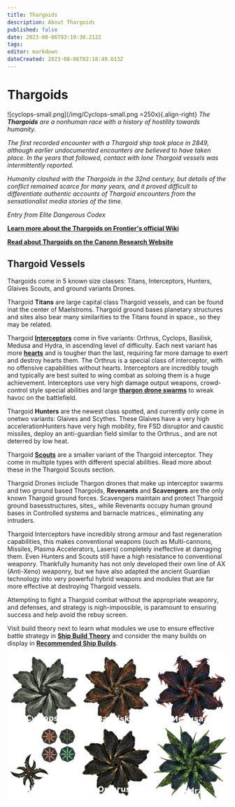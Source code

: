 ```yaml
---
title: Thargoids
description: About Thargoids
published: false
date: 2023-08-06T03:19:30.212Z
tags: 
editor: markdown
dateCreated: 2023-08-06T02:18:49.013Z
---
```


# Thargoids
![cyclops-small.png](/img/Cyclops-small.png =250x){.align-right}
*The **Thargoids** are a nonhuman race with a history of hostility towards humanity.*

*The first recorded encounter with a Thargoid ship took place in 2849, although earlier undocumented encounters are believed to have taken place. In the years that followed, contact with lone Thargoid vessels was intermittently reported.*

*Humanity clashed with the Thargoids in the 32nd century, but details of the conflict remained scarce for many years, and it proved difficult to differentiate authentic accounts of Thargoid encounters from the sensationalist media stories of the time.*

*Entry from Elite Dangerous Codex*

[**Learn more about the Thargoids on Frontier's official Wiki**](https://elite-dangerous.fandom.com/wiki/Thargoid)

[**Read about Thargoids on the Canonn Research Website**](https://canonn.science/codex/xeno-technology/)

## Thargoid Vessels

Thargoids come in 5 known <RL>size</RL> classes: Titans, Interceptors, Hunters, <RL>Glaives</RL> <NwT>Scouts</Nwt>, and <RL>ground variants</RL><NwT> Drones</NwT>.

Thargoid **Titans** are <NwT>large</NwT> capital class Thargoid vessels, and can be found <RL>in</RL><NwT>at</NwT> the center of Maelstroms. Thargoid <RL>ground bases</RL><NwT> planetary structures and sites</NwT> also bear many similarities to the Titans found in space.<RL>, so they may be related.</RL>

Thargoid [**Interceptors**](/en/interceptors) come in five variants: Orthrus, Cyclops, Basilisk, Medusa and Hydra, in ascending level of difficulty. Each next variant has more [**hearts**](/en/hearts) and is tougher than the last, requiring <RL>far</RL> more damage <RL>to exert and </RL>destroy <RL>hearts</RL><NwT> them</NwT>. The Orthrus is a special class of interceptor<RL>, with no offensive capabilities</RL> <NwT>without hearts.</NwT>
<RL>Interceptors are incredibly tough and typically are best suited to wing combat as soloing them is a huge achievement.</RL> Interceptors use very high damage output weapons, crowd-control style special abilities and <RL>large</RL> [**thargon drone swarms**](/en/thargon-swarms) to wreak havoc on the battlefield.

Thargoid **Hunters** are the newest class spotted, and <RL>currently only</RL> come in <RL>one</RL><NwT>two</Nwt> variant<NwT>s</NwT>: Glaives and <NwT>Scythes</NwT>. <RL>These Glaives have a very high acceleration</RL><NwT>Hunters have very high mobility</NwT>, fire FSD disruptor and caustic missiles, deploy an anti-guardian field similar to the Orthrus<NwT>.</NwT><RL>, and are not deterred by low heat.</RL> 

Thargoid [**Scouts**](/en/scouts) are a smaller variant of the Thargoid interceptor<NwT>.</NwT> They come in multiple types with different special abilities. <RL>Read more about these in the Thargoid Scouts section.</RL>

Thargoid <NwT>Drones include Thargon drones that make up interceptor swarms and two ground based Thargoids, </NwT>**Revenants** and **Scavengers** <RL>are the only known Thargoid ground forces</RL>. Scavengers maintain and protect Thargoid <RL>ground bases</RL><NwT>structures, sites,</NwT>, while Revenants occupy human ground bases in Controlled systems <NwT>and barnacle matrices.</NwT><RL>, eliminating any intruders.</RL>

 Thargoid Interceptors have incredibly strong armour and fast regeneration capabilities, this makes conventional weapons (such as Multi-cannons, Missiles, Plasma Accelerators, Lasers) completely ineffective at damaging them. Even Hunters and Scouts still have a high resistance to conventional weaponry. Thankfully humanity has not only developed their own line of AX (Anti-Xeno) weaponry, but we have also adapted the ancient Guardian technology into very powerful hybrid weapons and modules that are far more effective at destroying Thargoid vessels.
 
Attempting <RL>to fight a</RL> Thargoid<NwT> combat</NwT> with<RL>out</RL> the appropriate weaponry<NwT>,</NwT><RL> and</RL> defenses<NwT>, and strategy</NwT> <RL>is nigh-impossible,</RL> <NwT>is paramount to ensuring success and help avoid the rebuy screen.</NwT> 

<NwT>Visit build theory next to learn what modules we use to ensure effective battle strategy in </NwT>[**Ship Build Theory**](/en/shipbuildtheory) <NwT>and consider the many builds on display in </NwT>[**Recommended Ship Builds**](/en/builds).

![thargoids.png](/img/thargoids/thargoids.png)